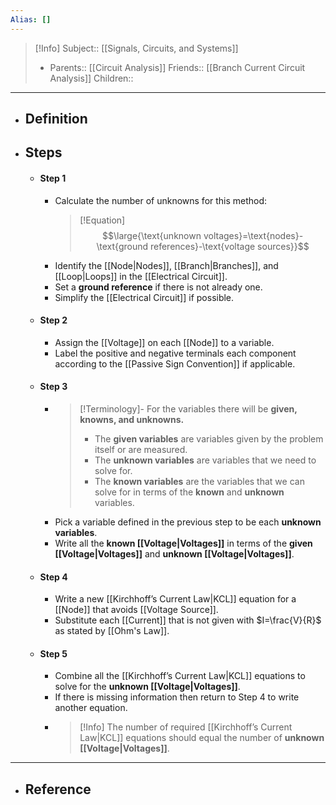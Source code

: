 ```yaml
---
Alias: []
---
```

> [!Info]
> Subject:: [[Signals, Circuits, and Systems]]
> - Parents:: [[Circuit Analysis]]
> Friends:: [[Branch Current Circuit Analysis]]
> Children:: 
---
- ## Definition
- ## Steps
	- #### Step 1
		- Calculate the number of unknowns for this method:
		  > [!Equation]
		  > $$\large{\text{unknown voltages}=\text{nodes}-\text{ground references}-\text{voltage sources}}$$
		- Identify the [[Node|Nodes]], [[Branch|Branches]], and [[Loop|Loops]] in the [[Electrical Circuit]].
		- Set a **ground reference** if there is not already one.
		- Simplify the [[Electrical Circuit]] if possible.
	- #### Step 2
		- Assign the [[Voltage]] on each [[Node]] to a variable.
		- Label the positive and negative terminals each component according to the [[Passive Sign Convention]] if applicable.
	- #### Step 3
		- > [!Terminology]-
		  > For the variables there will be **given, knowns, and unknowns.** 
		  > 
		  > - The **given variables** are variables given by the problem itself or are measured.
		  > - The **unknown variables** are variables that we need to solve for.
		  > - The **known variables** are the variables that we can solve for in terms of the **known** and **unknown** variables.
		- Pick a variable defined in the previous step to be each **unknown variables**.
		- Write all the **known [[Voltage|Voltages]]** in terms of the **given [[Voltage|Voltages]]** and **unknown [[Voltage|Voltages]]**.
	- #### Step 4
		- Write a new [[Kirchhoff’s Current Law|KCL]] equation for a [[Node]] that avoids [[Voltage Source]].
		- Substitute each [[Current]] that is not given with $I=\frac{V}{R}$ as stated by [[Ohm's Law]].
	- #### Step 5
		- Combine all the [[Kirchhoff’s Current Law|KCL]] equations to solve for the **unknown [[Voltage|Voltages]]**.
		- If there is missing information then return to Step 4 to write another equation.
		- > [!Info]
		  > The number of required [[Kirchhoff’s Current Law|KCL]] equations should equal the number of **unknown [[Voltage|Voltages]]**.
---
- ## Reference